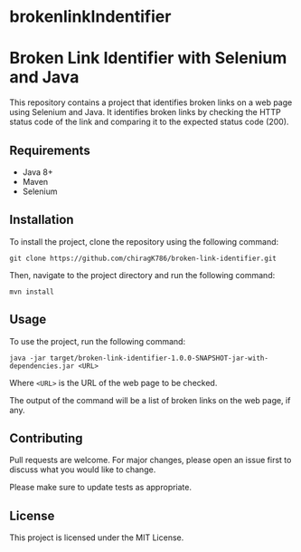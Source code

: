 # brokenlinkIndentifier





# Broken Link Identifier with Selenium and Java

This repository contains a project that identifies broken links on a web page using Selenium and Java. It identifies broken links by checking the HTTP status code of the link and comparing it to the expected status code (200).

## Requirements

* Java 8+
* Maven
* Selenium

## Installation

To install the project, clone the repository using the following command:

```
git clone https://github.com/chiragK786/broken-link-identifier.git
```

Then, navigate to the project directory and run the following command:

```
mvn install
```

## Usage

To use the project, run the following command:

```
java -jar target/broken-link-identifier-1.0.0-SNAPSHOT-jar-with-dependencies.jar <URL>
```

Where `<URL>` is the URL of the web page to be checked.

The output of the command will be a list of broken links on the web page, if any.

## Contributing

Pull requests are welcome. For major changes, please open an issue first to discuss what you would like to change.

Please make sure to update tests as appropriate.

## License

This project is licensed under the MIT License.
